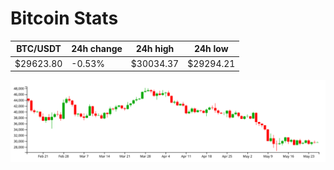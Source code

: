 # Bitcoin Stats

BTC/USDT|24h change|24h high|24h low|
|---|---|---|---|
|$29623.80|-0.53%|$30034.37|$29294.21|

<img src="./chart.svg">

